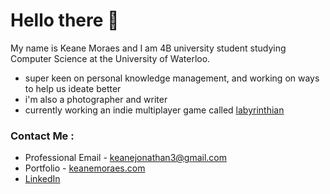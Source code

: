 # Hello there 👋 

My name is Keane Moraes and I am 4B university student studying Computer Science at the University of Waterloo.

- super keen on personal knowledge management, and working on ways to help us ideate better
- i'm also a photographer and writer
- currently working an indie multiplayer game called [labyrinthian](https://labyrinthiansite.vercel.app/)


### Contact Me :
* Professional Email - [keanejonathan3@gmail.com](mailto:keanejonathan3@gmail.com)
* Portfolio - [keanemoraes.com](https://itskeane.info)
* [LinkedIn](https://www.linkedin.com/in/k3moraes/)  
